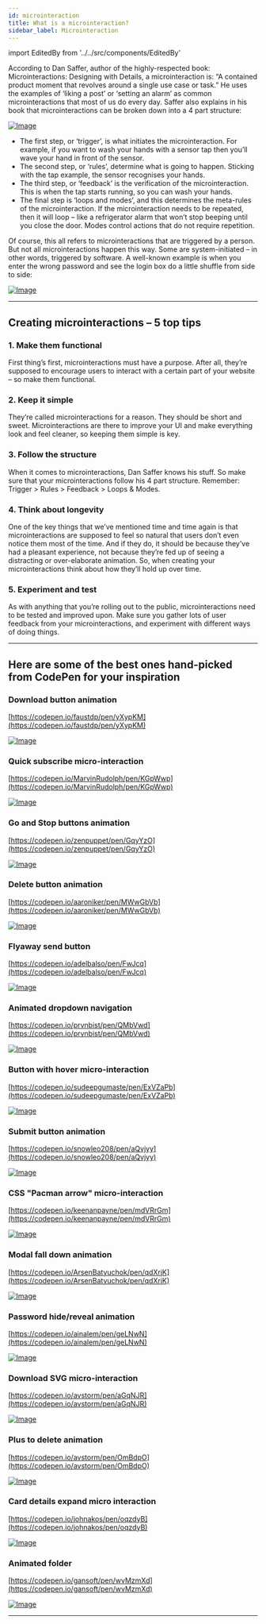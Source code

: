 ```yaml
---
id: microinteraction
title: What is a microinteraction?
sidebar_label: Microinteraction
---
```


import EditedBy from '../../src/components/EditedBy'

According to Dan Saffer, author of the highly-respected book: Microinteractions: Designing with Details, a microinteraction is: “A contained product moment that revolves around a single use case or task.” He uses the examples of ‘liking a post’ or ‘setting an alarm’ as common microinteractions that most of us do every day. Saffer also explains in his book that microinteractions can be broken down into a 4 part structure:

[![Image](/img/microinteraction.png 'UI Tips')](/img/microinteraction.png)

- The first step, or ‘trigger’, is what initiates the microinteraction. For example, if you want to wash your hands with a sensor tap then you’ll wave your hand in front of the sensor.
- The second step, or ‘rules’, determine what is going to happen. Sticking with the tap example, the sensor recognises your hands.
- The third step, or ‘feedback’ is the verification of the microinteraction. This is when the tap starts running, so you can wash your hands.
- The final step is ‘loops and modes’, and this determines the meta-rules of the microinteraction. If the microinteraction needs to be repeated, then it will loop – like a refrigerator alarm that won’t stop beeping until you close the door. Modes control actions that do not require repetition.

Of course, this all refers to microinteractions that are triggered by a person. But not all microinteractions happen this way. Some are system-initiated – in other words, triggered by software. A well-known example is when you enter the wrong password and see the login box do a little shuffle from side to side:

[![Image](/img/wp-login.png 'UI Tips')](/img/wp-login.png)

---

## Creating microinteractions – 5 top tips

### 1. Make them functional

First thing’s first, microinteractions must have a purpose. After all, they’re supposed to encourage users to interact with a certain part of your website – so make them functional.

### 2. Keep it simple

They’re called microinteractions for a reason. They should be short and sweet. Microinteractions are there to improve your UI and make everything look and feel cleaner, so keeping them simple is key.

### 3. Follow the structure

When it comes to microinteractions, Dan Saffer knows his stuff. So make sure that your microinteractions follow his 4 part structure. Remember: Trigger > Rules > Feedback > Loops & Modes.

### 4. Think about longevity

One of the key things that we’ve mentioned time and time again is that microinteractions are supposed to feel so natural that users don’t even notice them most of the time. And if they do, it should be because they’ve had a pleasant experience, not because they’re fed up of seeing a distracting or over-elaborate animation. So, when creating your microinteractions think about how they’ll hold up over time.

### 5. Experiment and test

As with anything that you’re rolling out to the public, microinteractions need to be tested and improved upon. Make sure you gather lots of user feedback from your microinteractions, and experiment with different ways of doing things.

---

## Here are some of the best ones hand-picked from CodePen for your inspiration

### Download button animation

[https://codepen.io/faustdp/pen/yXypKM](https://codepen.io/faustdp/pen/yXypKM)

[![Image](/img/download-btn.gif 'UI Tips')](/img/download-btn.gif)

### Quick subscribe micro-interaction

[https://codepen.io/MarvinRudolph/pen/KGpWwp](https://codepen.io/MarvinRudolph/pen/KGpWwp)

[![Image](/img/subscribe.gif 'UI Tips')](/img/subscribe.gif)

### Go and Stop buttons animation

[https://codepen.io/zenpuppet/pen/GqyYzO](https://codepen.io/zenpuppet/pen/GqyYzO)

[![Image](/img/go-stop-btn.gif 'UI Tips')](/img/go-stop-btn.gif)

### Delete button animation

[https://codepen.io/aaroniker/pen/MWwGbVb](https://codepen.io/aaroniker/pen/MWwGbVb)

[![Image](/img/delect-btn.gif 'UI Tips')](/img/delect-btn.gif)

### Flyaway send button

[https://codepen.io/adelbalso/pen/FwJcq](https://codepen.io/adelbalso/pen/FwJcq)

[![Image](/img/flyaway-btn.gif 'UI Tips')](/img/flyaway-btn.gif)

### Animated dropdown navigation

[https://codepen.io/prvnbist/pen/QMbVwd](https://codepen.io/prvnbist/pen/QMbVwd)

[![Image](/img/animation-dropdown.gif 'UI Tips')](/img/animation-dropdown.gif)

### Button with hover micro-interaction

[https://codepen.io/sudeepgumaste/pen/ExVZaPb](https://codepen.io/sudeepgumaste/pen/ExVZaPb)

[![Image](/img/btn-with-hover.gif 'UI Tips')](/img/btn-with-hover.gif)

### Submit button animation

[https://codepen.io/snowleo208/pen/aQvjyy](https://codepen.io/snowleo208/pen/aQvjyy)

[![Image](/img/submit-btn.gif 'UI Tips')](/img/submit-btn.gif)

### CSS "Pacman arrow" micro-interaction

[https://codepen.io/keenanpayne/pen/mdVRrGm](https://codepen.io/keenanpayne/pen/mdVRrGm)

[![Image](/img/pacman-arrow.gif 'UI Tips')](/img/pacman-arrow.gif)

### Modal fall down animation

[https://codepen.io/ArsenBatyuchok/pen/qdXrjK](https://codepen.io/ArsenBatyuchok/pen/qdXrjK)

[![Image](/img/modal-falldown.gif 'UI Tips')](/img/modal-falldown.gif)

### Password hide/reveal animation

[https://codepen.io/ainalem/pen/geLNwN](https://codepen.io/ainalem/pen/geLNwN)

[![Image](/img/passsword.gif 'UI Tips')](/img/passsword.gif)

### Download SVG micro-interaction

[https://codepen.io/avstorm/pen/aGqNJR](https://codepen.io/avstorm/pen/aGqNJR)

[![Image](/img/download-svg.gif 'UI Tips')](/img/download-svg.gif)

### Plus to delete animation

[https://codepen.io/avstorm/pen/OmBdpO](https://codepen.io/avstorm/pen/OmBdpO)

[![Image](/img/plus-to-delete.gif 'UI Tips')](/img/plus-to-delete.gif)

### Card details expand micro interaction

[https://codepen.io/johnakos/pen/oqzdyB](https://codepen.io/johnakos/pen/oqzdyB)

[![Image](/img/card.gif 'UI Tips')](/img/card.gif)

### Animated folder

[https://codepen.io/gansoft/pen/wvMzmXd](https://codepen.io/gansoft/pen/wvMzmXd)

[![Image](/img/folder.gif 'UI Tips')](/img/folder.gif)

---

<EditedBy name="Priya" updated="Pulari" date="26/04/2023" />
